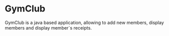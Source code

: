 # GymClub
GymClub is a java based application, allowing to add new members, display members and display member`s receipts.
